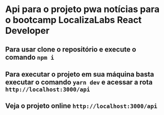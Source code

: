# Api para o projeto pwa notícias para o bootcamp LocalizaLabs React Developer


## Para usar clone o repositório e execute o comando `npm i`

## Para executar o projeto em sua máquina basta executar o comando `yarn dev` e acessar a rota `http://localhost:3000/api`

## Veja o projeto online `http://localhost:3000/api`

